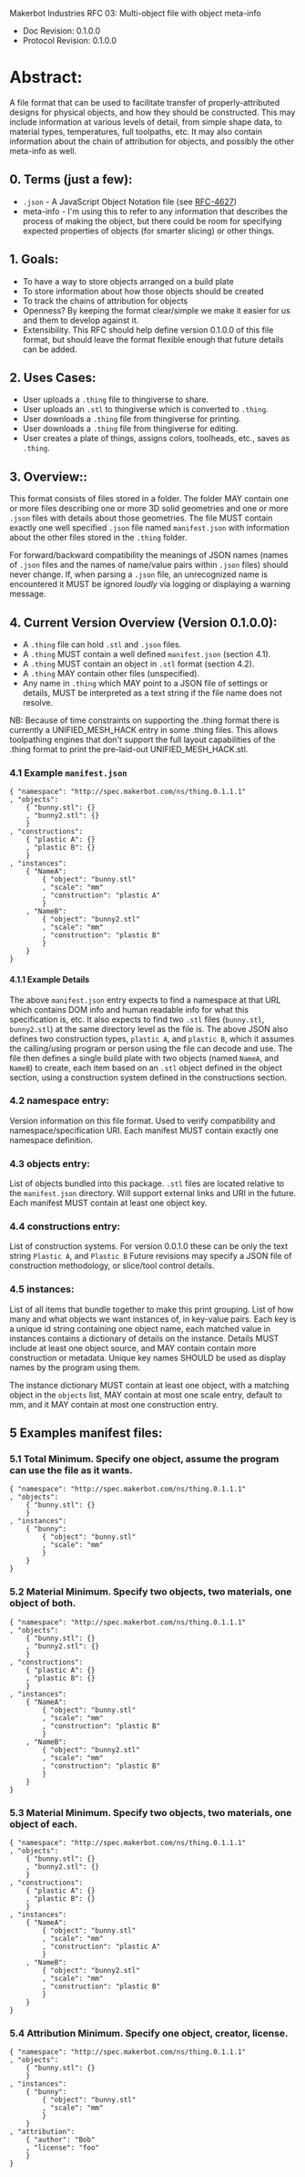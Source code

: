 Makerbot Industries RFC 03: Multi-object file with object meta-info

* Doc Revision: 0.1.0.0
* Protocol Revision: 0.1.0.0

# Abstract:
A file format that can be used to facilitate transfer of properly-attributed designs for physical objects, and how they should be constructed. This may include information at various levels of detail, from simple shape data, to material types, temperatures, full toolpaths, etc. It may also contain information about the chain of attribution for objects, and possibly the other meta-info as well.

## 0. Terms (just a few):
* `.json` - A JavaScript Object Notation file (see [RFC-4627](http://www.ietf.org/rfc/rfc4627.txt))
* meta-info - I'm using this to refer to any information that describes the process of making the object, but there could be room for specifying expected properties of objects (for smarter slicing) or other things.

## 1. Goals:
* To have a way to store objects arranged on a build plate
* To store information about how those objects should be created
* To track the chains of attribution for objects
* Openness? By keeping the format clear/simple we make it easier for us and them to develop against it.
* Extensibility. This RFC should help define version 0.1.0.0 of this file format, but should leave the format flexible enough that future details can be added.

## 2. Uses Cases:
* User uploads a `.thing` file to thingiverse to share.
* User uploads an `.stl` to thingiverse which is converted to `.thing`.
* User downloads a `.thing` file from thingiverse for printing.
* User downloads a `.thing` file from thingiverse for editing.
* User creates a plate of things, assigns colors, toolheads, etc., saves as `.thing`.

## 3. Overview::
This format consists of files stored in a folder. The folder MAY contain one or more files describing one or more 3D solid geometries and one or more `.json` files with details about those geometries. The file MUST contain exactly one well specified `.json` file named `manifest.json` with information about the other files stored in the `.thing` folder.

For forward/backward compatibility the meanings of JSON names (names of `.json` files and the names of name/value pairs within `.json` files) should never change. If, when parsing a `.json` file, an unrecognized name is encountered it MUST be ignored *loudly* via logging or displaying a warning message.

## 4. Current Version Overview (Version 0.1.0.0):
* A `.thing` file can hold `.stl` and `.json` files.
* A `.thing` MUST contain a well defined `manifest.json` (section 4.1).
* A `.thing` MUST contain an object in `.stl` format (section 4.2).
* A `.thing` MAY contain other files (unspecified).
* Any name in `.thing` which MAY point to a JSON file of settings or details, MUST be interpreted as a text string if the file name does not resolve.

NB: Because of time constraints on supporting the .thing format there is currently a UNIFIED_MESH_HACK entry in some .thing files. This allows toolpathing engines that don't support the full layout capabilities of the .thing format to print the pre-laid-out UNIFIED_MESH_HACK.stl.

### 4.1 Example `manifest.json`
    { "namespace": "http://spec.makerbot.com/ns/thing.0.1.1.1"
    , "objects":
        { "bunny.stl": {}
        , "bunny2.stl": {}
        }
    , "constructions":
        { "plastic A": {}
        , "plastic B": {}
        }
    , "instances":
        { "NameA":
            { "object": "bunny.stl"
            , "scale": "mm"
            , "construction": "plastic A"
            }
        , "NameB":
            { "object": "bunny2.stl"
            , "scale": "mm"
            , "construction": "plastic B"
            }
        }
    }

#### 4.1.1 Example Details
The above `manifest.json` entry expects to find a namespace at that URL which contains DOM info and human readable info for what this specification is, etc. It also expects to find two `.stl` files (`bunny.stl`, `bunny2.stl`) at the same directory level as the file is. The above JSON also defines two construction types, `plastic A`, and `plastic B`, which it assumes the calling/using program or person using the file can decode and use. The file then defines a single build plate with two objects (named `NameA`, and `NameB`) to create, each item based on an `.stl` object defined in the object section, using a construction system defined in the constructions section.

### 4.2 namespace entry:
Version information on this file format. Used to verify compatibility and namespace/specification URI. Each manifest MUST contain exactly one namespace definition.

### 4.3 objects entry:
List of objects bundled into this package. `.stl` files are located relative to the `manifest.json` directory. Will support external links and URI in the future. Each manifest MUST contain at least one object key.

### 4.4 constructions entry:
List of construction systems. For version 0.0.1.0 these can be only the text string `Plastic A`, and `Plastic B` Future revisions may specify a JSON file of construction methodology, or slice/tool control details.

### 4.5 instances:
List of all items that bundle together to make this print grouping. List of how many and what objects we want instances of, in key-value pairs. Each key is a unique id string containing one object name, each matched value in instances contains a dictionary of details on the instance. Details MUST include at least one object source, and MAY contain contain more construction or metadata. Unique key names SHOULD be used as display names by the program using them.

The instance dictionary MUST contain at least one object, with a matching object in the `objects` list, MAY contain at most one scale entry, default to mm, and it MAY contain at most one construction entry.

## 5 Examples manifest files:

### 5.1 Total Minimum. Specify one object, assume the program can use the file as it wants.
    { "namespace": "http://spec.makerbot.com/ns/thing.0.1.1.1"
    , "objects":
        { "bunny.stl": {}
        }
    , "instances":
        { "bunny":
            { "object": "bunny.stl"
            , "scale": "mm"
            }
        }
    }

### 5.2 Material Minimum. Specify two objects, two materials, one object of both.
    { "namespace": "http://spec.makerbot.com/ns/thing.0.1.1.1"
    , "objects":
        { "bunny.stl": {}
        , "bunny2.stl": {}
        }
    , "constructions":
        { "plastic A": {}
        , "plastic B": {}
        }
    , "instances":
        { "NameA":
            { "object": "bunny.stl"
            , "scale": "mm"
            , "construction": "plastic B"
            }
        , "NameB":
            { "object": "bunny2.stl"
            , "scale": "mm"
            , "construction": "plastic B"
            }
        }
    }

### 5.3 Material Minimum. Specify two objects, two materials, one object of each.
    { "namespace": "http://spec.makerbot.com/ns/thing.0.1.1.1"
    , "objects":
        { "bunny.stl": {}
        , "bunny2.stl": {}
        }
    , "constructions":
        { "plastic A": {}
        , "plastic B": {}
        }
    , "instances":
        { "NameA":
            { "object": "bunny.stl"
            , "scale": "mm"
            , "construction": "plastic A"
            }
        , "NameB":
            { "object": "bunny2.stl"
            , "scale": "mm"
            , "construction": "plastic B"
            }
        }
    }

### 5.4 Attribution Minimum. Specify one object, creator, license.
    { "namespace": "http://spec.makerbot.com/ns/thing.0.1.1.1"
    , "objects":
        { "bunny.stl": {}
        }
    , "instances":
        { "bunny":
            { "object": "bunny.stl"
            , "scale": "mm"
            }
        }
    , "attribution":
        { "author": "Bob"
        , "license": "foo"
        }
    }
